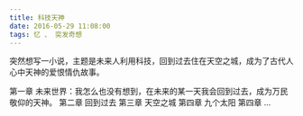 ```yaml
---
title: 科技天神
date: 2016-05-29 11:08:00
tags: 忆 、 突发奇想
---
```

突然想写一小说，主题是未来人利用科技，回到过去住在天空之城，成为了古代人心中天神的爱恨情仇故事。

第一章 未来世界：我怎么也没有想到，在未来的某一天我会回到过去，成为万民敬仰的天神。
第二章 回到过去
第三章 天空之城
第四章 九个太阳
第四章 ...

